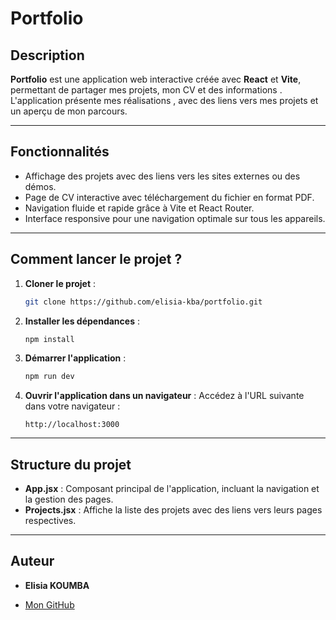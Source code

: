 
# **Portfolio**

## Description
**Portfolio** est une application web interactive créée avec **React** et **Vite**, permettant de partager mes projets,
mon CV et des informations . L'application présente mes réalisations , avec des liens vers mes projets et un aperçu de mon parcours.

---

## Fonctionnalités

- Affichage des projets avec des liens vers les sites externes ou des démos.
- Page de CV interactive avec téléchargement du fichier en format PDF.
- Navigation fluide et rapide grâce à Vite et React Router.
- Interface responsive pour une navigation optimale sur tous les appareils.

---

## Comment lancer le projet ?

1. **Cloner le projet** :
   ```bash
   git clone https://github.com/elisia-kba/portfolio.git
   ```

2. **Installer les dépendances** :
   ```bash
   npm install
   ```

3. **Démarrer l'application** :
   ```bash
   npm run dev
   ```

4. **Ouvrir l'application dans un navigateur** :
   Accédez à l'URL suivante dans votre navigateur :
   ```
   http://localhost:3000
   ```

---

## Structure du projet

- **App.jsx** : Composant principal de l'application, incluant la navigation et la gestion des pages.
- **Projects.jsx** : Affiche la liste des projets avec des liens vers leurs pages respectives.


---

## Auteur

- **Elisia KOUMBA**

- [Mon GitHub](https://github.com/elisia-kba)
